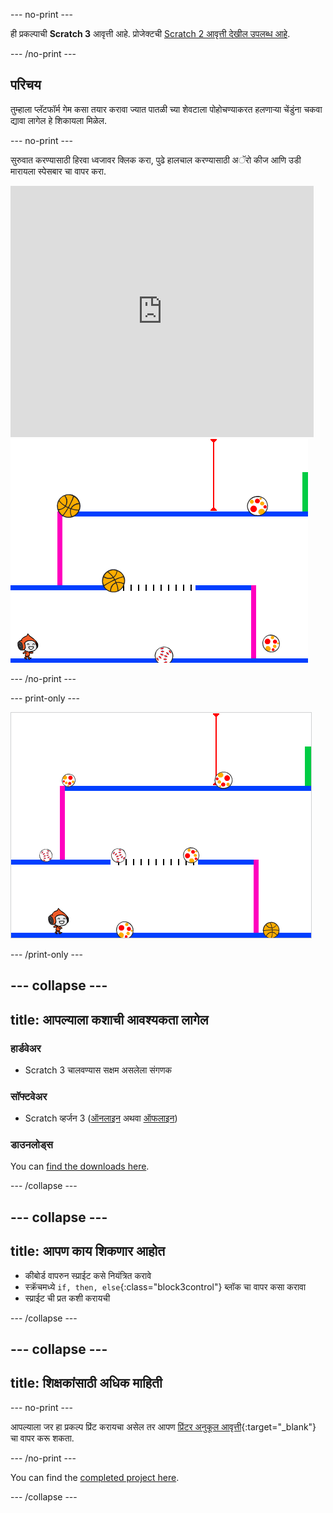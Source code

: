 \--- no-print \---

ही प्रकल्पाची **Scratch 3** आवृत्ती आहे. प्रोजेक्टची [Scratch 2 आवृत्ती देखील उपलब्ध आहे](https://projects.raspberrypi.org/en/projects/dodgeball-scratch2).

\--- /no-print \---

## परिचय

तुम्हाला प्लॅटफॉर्म गेम कसा तयार करावा ज्यात पातळी च्या शेवटाला पोहोचण्याकरत हलणाऱ्या चेंडुंना चकवा द्यावा लागेल हे शिकायला मिळेल.

\--- no-print \---

सुरुवात करण्यासाठी हिरवा ध्वजावर क्लिक करा, पुढे हालचाल करण्यासाठी अॅरो कीज आणि उडी मारायला <kbd>स्पेसबार</kbd> चा वापर करा.

<div class="scratch-preview">
  <iframe allowtransparency="true" width="485" height="402" src="https://scratch.mit.edu/projects/embed/251809924/?autostart=false" frameborder="0" scrolling="no"></iframe>
  <img src="images/dodge-final.png">
</div>

\--- /no-print \---

\--- print-only \---

![डॉजबॉल गेम खेळला जात आहे](images/dodgeball-showcase.png)

\--- /print-only \---

## \--- collapse \---

## title: आपल्याला कशाची आवश्यकता लागेल

### हार्डवेअर

+ Scratch 3 चालवण्यास सक्षम असलेला संगणक

### सॉफ्टवेअर

+ Scratch व्हर्जन 3 ([ऑनलाइन](https://scratch.mit.edu/projects/editor/) अथवा [ऑफलाइन](https://scratch.mit.edu/download/))

### डाउनलोड्स

You can [find the downloads here](https://rpf.io/p/en/dodgeball-go).

\--- /collapse \---

## \--- collapse \---

## title: आपण काय शिकणार आहोत

+ कीबोर्ड वापरुन स्प्राईट कसे नियंत्रित करावे
+ स्क्रॅचमध्ये `if, then, else`{:class="block3control"} ब्लॉक चा वापर कसा करावा
+ स्प्राईट ची प्रत कशी करायची

\--- /collapse \---

## \--- collapse \---

## title: शिक्षकांसाठी अधिक माहिती

\--- no-print \---

आपल्याला जर हा प्रकल्प प्रिंट करायचा असेल तर आपण [प्रिंटर अनुकूल आवृत्ती](https://projects.raspberrypi.org/en/projects/dodgeball/print){:target="_blank"} चा वापर करू शकता.

\--- /no-print \---

You can find the [completed project here](https://rpf.io/p/en/dodgeball-get).

\--- /collapse \---